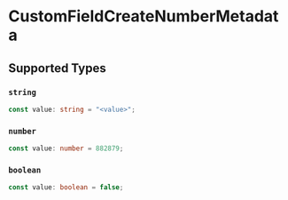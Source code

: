 # CustomFieldCreateNumberMetadata


## Supported Types

### `string`

```typescript
const value: string = "<value>";
```

### `number`

```typescript
const value: number = 882879;
```

### `boolean`

```typescript
const value: boolean = false;
```

